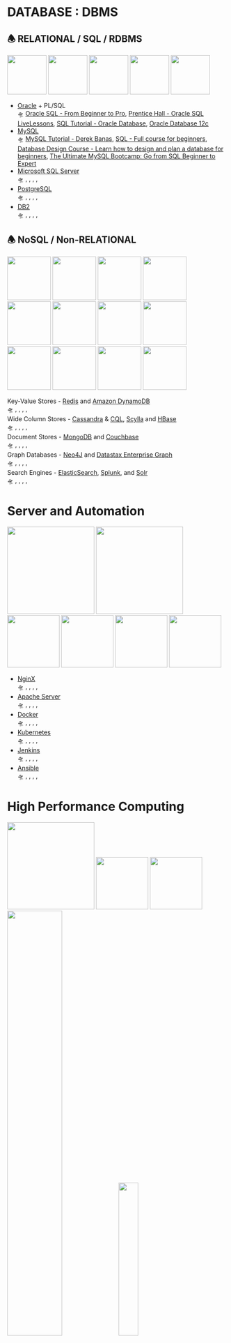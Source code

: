 # DATABASE : DBMS

<h2>🕭 RELATIONAL / SQL / RDBMS</h2>

<img src="https://github.com/SKKSaikia/DB_server/blob/master/img/Oracle-Logo.png" height=90px><a> </a><img src="https://github.com/SKKSaikia/DB_server/blob/master/img/MySQL-Logo.png" height=90px><a> </a><img src="https://github.com/SKKSaikia/DB_server/blob/master/img/microsoft-sql-server-logo.png" height=90px><a> </a><img src="https://github.com/SKKSaikia/DB_server/blob/master/img/postgresql-logo.png" height=90px><a> </a><img src="https://github.com/SKKSaikia/DB_server/blob/master/img/IBM%20DB2_1.png" height=90px>

- [Oracle](https://www.oracle.com/database/) + PL/SQL<br />
  🛸 [Oracle SQL - From Beginner to Pro](https://www.udemy.com/oracle-sql-from-beginner-to-pro/), [Prentice Hall - Oracle SQL LiveLessons](informit.com/store/oracle-sql-livelessons-video-training-downloadable-9780134275741), [SQL Tutorial - Oracle Database](https://www.youtube.com/watch?v=0NLsJQCvKXY&list=PLL_LQvNX4xKwbz1aJe0RofbT9YeJH9huQ), [Oracle Database 12c](https://www.youtube.com/watch?v=aaJF9vb4yKQ&list=PLd3UqWTnYXOnQ5a990TUv7FJVzB2M7h2O)<br />
- [MySQL](https://www.mysql.com/)<br />
  🛸 [MySQL Tutorial - Derek Banas](https://youtu.be/yPu6qV5byu4), [SQL - Full course for beginners](https://youtu.be/HXV3zeQKqGY), [Database Design Course - Learn how to design and plan a database for beginners](https://youtu.be/ztHopE5Wnpc), [The Ultimate MySQL Bootcamp: Go from SQL Beginner to Expert](https://www.udemy.com/the-ultimate-mysql-bootcamp-go-from-sql-beginner-to-expert/)<br />
- [Microsoft SQL Server](https://www.microsoft.com/en-us/sql-server/sql-server-2017)<br />
  🛸 [](), [](), [](), [](), []()<br />
- [PostgreSQL](https://www.postgresql.org/)<br />
  🛸 [](), [](), [](), [](), []()<br />
- [DB2](https://www.ibm.com/analytics/us/en/db2/)<br />
  🛸 [](), [](), [](), [](), []()<br />

<h2>🕭 NoSQL / Non-RELATIONAL</h2>

<img src="https://github.com/SKKSaikia/DB_server/blob/master/img/1200px-Redis_Logo.svg.png" height=100px><a> </a><img src="https://github.com/SKKSaikia/DB_server/blob/master/img/220px-DynamoDB.png" height=100px><a> </a><img src="https://github.com/SKKSaikia/DB_server/blob/master/img/1280px-Cassandra_logo.svg.png" height=100px><a> </a><img src="https://github.com/SKKSaikia/DB_server/blob/master/img/logo.1509472374.png" height=100px><a> </a><img src="https://github.com/SKKSaikia/DB_server/blob/master/img/hbase_logo_with_orca_large.png" height=100px><a> </a><img src="https://github.com/SKKSaikia/DB_server/blob/master/img/logo-mongodb-png-file-mongodb-logo-svg-1280.png" height=100px><a> </a><img src="https://github.com/SKKSaikia/DB_server/blob/master/img/logo.png" height=100px><a> </a><img src="https://github.com/SKKSaikia/DB_server/blob/master/img/neo4j_logo.png" height=100px><a> </a><img src="https://github.com/SKKSaikia/DB_server/blob/master/img/dsegraph.jpg" height=100px><a> </a><img src="https://github.com/SKKSaikia/DB_server/blob/master/img/elastic-logo-V-full-color.png" height=100px><a> </a><img src="https://github.com/SKKSaikia/DB_server/blob/master/img/splunk-580x358.webp" height=100px><a> </a><img src="https://github.com/SKKSaikia/DB_server/blob/master/img/Solr_Logo_on_white.png" height=100px>

Key-Value Stores - [Redis](https://redis.io/) and [Amazon DynamoDB](https://aws.amazon.com/dynamodb/)<br/>
🛸 [](), [](), [](), [](), []()<br />
Wide Column Stores - [Cassandra](http://cassandra.apache.org/) & [CQL](https://docs.datastax.com/en/archived/cql/3.1/cql/cql_intro_c.html), [Scylla](https://www.scylladb.com/) and [HBase](https://hbase.apache.org/)<br/>
🛸 [](), [](), [](), [](), []()<br />
Document Stores - [MongoDB](https://www.mongodb.com/) and [Couchbase](https://www.couchbase.com/)<br/>
🛸 [](), [](), [](), [](), []()<br />
Graph Databases - [Neo4J](https://neo4j.com/) and [Datastax Enterprise Graph](https://www.datastax.com/products/datastax-enterprise-graph)<br/>
🛸 [](), [](), [](), [](), []()<br />
Search Engines - [ElasticSearch](https://www.elastic.co/), [Splunk](https://www.splunk.com/), and [Solr](http://lucene.apache.org/solr/)<br/>
🛸 [](), [](), [](), [](), []()<br />

# Server and Automation

<img src="https://github.com/SKKSaikia/DB_server/blob/master/img/NGINX-logo-rgb-large.png" height=200px><a> </a><img src="https://github.com/SKKSaikia/DB_server/blob/master/img/apache-http-server-300x300.jpg" height=200px><a> </a><img src="https://github.com/SKKSaikia/DB_server/blob/master/img/docker_facebook_share.png" height=120px><a> </a><img src="https://github.com/SKKSaikia/DB_server/blob/master/img/Kubernetes_Logo.png" height=120px><a> </a><img src="https://github.com/SKKSaikia/DB_server/blob/master/img/jenkins-logo-lg.png" height=120px><a> </a><img src="https://github.com/SKKSaikia/DB_server/blob/master/img/Ansible_logo.svg.png" height=120px>

- [NginX]()<br />
  🛸 [](), [](), [](), [](), []()<br />
- [Apache Server]()<br />
  🛸 [](), [](), [](), [](), []()<br />
- [Docker]()<br />
  🛸 [](), [](), [](), [](), []()<br />
- [Kubernetes]()<br />
  🛸 [](), [](), [](), [](), []()<br />
- [Jenkins]()<br />
  🛸 [](), [](), [](), [](), []()<br />
- [Ansible]()<br />
  🛸 [](), [](), [](), [](), []()<br />

# High Performance Computing

<img src="https://github.com/SKKSaikia/DB_server/blob/master/img/par.jpg" height=200px><a> </a><a> </a><img src="https://github.com/SKKSaikia/DB_server/blob/master/img/openhpc-300x300.jpg" height=120px><a> </a><a> </a><img src="https://github.com/SKKSaikia/DB_server/blob/master/img/2000px-Slurm_logo.svg.png" height=120px><a> </a><img src="https://github.com/SKKSaikia/DB_server/blob/master/img/warewulf.jpg" height=50% width=50%><a> </a><a> </a><img src="https://github.com/SKKSaikia/DB_server/blob/master/img/arm.png" height=30% width=30%><a> </a><a> </a><img src="https://github.com/SKKSaikia/DB_server/blob/master/img/1280px-Cray_logo.svg.png" height=30% width=30%><a> </a><a> </a><img src="https://github.com/SKKSaikia/DB_server/blob/master/img/openmp-enabling-hpc-since-1997.png" height=30% width=30%><a> </a><a> </a><img src="https://github.com/SKKSaikia/DB_server/blob/master/img/1280px-D-Wave_Systems_logo.svg.png" height=30% width=30%><a> </a><a> </a><img src="https://github.com/SKKSaikia/DB_server/blob/master/img/NVIDIA_CUDA-web_mid.jpg" height=30% width=30%>

Cluster Software [list](https://en.wikipedia.org/wiki/Comparison_of_cluster_software) and the  Stanford's [ME-344 repository](https://github.com/stanfordhpccenter/me344), I took this class and it was amazing [ME:344](https://www.youtube.com/channel/UCoWzE7qYUTWbpypMyH8Erag/playlists).

- [Intel Parallel Studio](https://software.intel.com/parallel-studio-xe/) - Vtune Amplifier, Advisor <br />
  🛸 [Intel Parallel Studio Training](https://software.intel.com/en-us/parallel-studio-xe/training), [Paralle Studio Guides](https://software.intel.com/en-us/parallel-studio-xe/documentation/get-started)<br />
- [Slurm](https://slurm.schedmd.com/documentation.html)<br />
  🛸 [Slurm Tutorial](https://slurm.schedmd.com/tutorials.html), [Slurm Quick Start Tutorial](https://support.ceci-hpc.be/doc/_contents/QuickStart/SubmittingJobs/SlurmTutorial.html), [Princeton - Introducing SLURM](https://researchcomputing.princeton.edu/education/online-tutorials/getting-started/introducing-slurm), [Slurm](https://www.youtube.com/channel/UCWSzrChBNMVx-5uLvAVTuwA/videos), [Slurm Workload Manager](https://youtu.be/5nxMLqF6Eu8), [Introduction to Slurm](https://www.youtube.com/watch?v=NH_Fb7X6Db0&list=PL-FZLNpbBsEuSKk5pGcHJleGorGHnsVi2), [Job Scheduling With Slurm](https://youtu.be/ahhZb8Onk-k)<br />
- [Warewulf](http://warewulf.lbl.gov/)<br />
  🛸 [Deploying an HPC cluster with Warewulf](https://youtu.be/fZMkg7uMats), [Warewulf Node Health Check - A Community Approach](https://youtu.be/jtds4tYo7N8), [Warewulf NHC Update: Getting NHC Configured and Writing New Checks](https://youtu.be/R4sjSjVW2D0), [Warewulf Cluster Manager – Howlingly Great](http://www.admin-magazine.com/HPC/Articles/Warewulf-Cluster-Manager-Master-and-Compute-Nodes), [Cluster Workshop - Build Your Own Warewulf Cluster](https://www.ks.uiuc.edu/Training/Workshop/Cluster4/files/warewulf.html), [WareWulf How-To: SysAdmins](http://moo.nac.uci.edu/~hjm/bduc/warewulf.html)<br />
- [OpenMP](https://www.openmp.org/)<br />
  🛸 [OpenMP Youtube](https://www.youtube.com/user/OpenMPARB), [Parallel programming in C++ with OpenMP (Visual Studio tutorial)](https://youtu.be/_1QNzaWPYOE), [Introduction to OpenMP](https://www.youtube.com/watch?v=nE-xN4Bf8XI&list=PLLX-Q6B8xqZ8n8bwjGdzBJ25X2utwnoEG), [OpenMP NPTEL](https://www.youtube.com/watch?v=MySDdEdtDCA&list=PLGCnNukZCocHtiaWL_V-RAiAIYdQsVXFS), [OpenMP Tutorial](https://computing.llnl.gov/tutorials/openMP/)<br /> 

<b> ☸ CUDA PROGRAMMING </b><br/>

NVIDIA CUDA [Documentation](https://docs.nvidia.com/cuda/index.html) : Programming  [Guide](https://docs.nvidia.com/cuda/cuda-c-programming-guide/index.html)<br />
🛸 [Intro to Parallel Programming CUDA - Udacity 458](https://www.youtube.com/watch?v=F620ommtjqk&list=PLGvfHSgImk4aweyWlhBXNF6XISY3um82_), [CUDA Programming for beginners](https://www.youtube.com/watch?v=Zt052cBPeSo&list=PLLwBeZSpPNF_rSKB2Nnhwb45LVCvCUb8M), [An Introduction to GPU Programming with CUDA](https://youtu.be/1cHx1baKqq0), [CUDA Explained - Why Deep Learning uses GPUs](https://youtu.be/6stDhEA0wFQ), [Parallel Computing with CUDA](https://www.pluralsight.com/courses/parallel-computing-cuda), [Programming with CUDA: Matrix Multiplication](https://youtu.be/q4awYrWqXy4), [Algorithms in CUDA: finding max value in an array](https://youtu.be/ZpMMcoCe4Yg), [CUDA Programming - C/C++ Basics](https://youtu.be/kyL2rj_Se3M), [CUDA Part A: GPU Architecture Overview and CUDA Basics; Peter Messmer (NVIDIA)](https://youtu.be/nRSxp5ZKwhQ), [Your First CUDA C Program](https://youtu.be/2EbHSCvGFM0)


# Big Data and Cloud Computing

<img src="https://github.com/SKKSaikia/DataBserv/blob/master/img/Hadoop.png" height=90px><a> </a><img src="https://github.com/SKKSaikia/DataBserv/blob/master/img/Google-Cloud-Logo-Lockup-Vertical-medium-png.png" height=90px><a> </a><img src="https://github.com/SKKSaikia/DataBserv/blob/master/img/spark.png" height=90px><a> </a><img src="https://github.com/SKKSaikia/DataBserv/blob/master/img/mapreduce-logo.jpg" height=90px><a> </a><img src="https://github.com/SKKSaikia/DataBserv/blob/master/img/hive.png" height=90px><a> </a><img src="https://github.com/SKKSaikia/DataBserv/blob/master/img/1_A8liBoeAwAZg7rDu394jYg.png" height=90px>

<h2>Big Data</h2>

- [Apache Hadoop](https://hadoop.apache.org/)<br />
  🛸 [Hadoop Tutorial For Beginners | Apache Hadoop Tutorial](https://youtu.be/YirUQhskJ3o), [Hadoop Ecosystem Explained in 20 min!](https://youtu.be/DCaiZq3aBSc), [How Hadoop Works](https://youtu.be/NeqC6t1J1dw), [Hadoop Tutorial](https://www.youtube.com/watch?v=KZwb-QTmxks&list=PLkz1SCf5iB4dw3jbRo0SYCk2urRESUA3v), [Edureka - Hadoop](https://www.youtube.com/watch?v=zez2Tv-bcXY&list=PL9ooVrP1hQOFrYxqxb0NJCdCABPZNo0pD), [CCA 175 - Spark and Hadoop Developer Certification - Scala](https://www.udemy.com/cca-175-spark-and-hadoop-developer-certification-scala/), [Master Hadoop Cluster Administration](https://www.udemy.com/hadoop-cluster-administration/), [Learn Hadoop, MapReduce and BigData from Scratch](https://www.udemy.com/learn-hadoop-mapreduce-and-bigdata-from-scratch/)<br />
- [Apache Spark](https://spark.apache.org/)<br />
  🛸 [Apache Spark - Edureka](https://www.youtube.com/watch?v=VSbU7bKfNkA&list=PL9ooVrP1hQOGyFc60sExNX1qBWJyV5IMb), [Big Data Analytics using Python and Apache Spark | Machine Learning Tutorial](https://youtu.be/5HWveDdrosk), [Apache Spark - Computerphile](https://youtu.be/tDVPcqGpEnM), [Advanced Apache Spark Training - Sameer Farooqui (Databricks)](https://youtu.be/7ooZ4S7Ay6Y), [Core Spark using Scala](http://www.itversity.com/lessons/core-spark-using-scala/), [Big Data Analytics with Apache Spark and Python](https://www.udemy.com/big-data-analytics-with-apache-spark-and-python/)<br />
- [MapReduce](https://hadoop.apache.org/docs/r1.2.1/mapred_tutorial.html)<br />
  🛸 [MapReduce - Computerphile](https://www.youtube.com/watch?v=cvhKoniK5Uo), [Big data Hadoop](https://www.youtube.com/watch?v=zez2Tv-bcXY&list=PL9ooVrP1hQOFrYxqxb0NJCdCABPZNo0pD), [MapReduce Design Patterns](https://www.youtube.com/watch?v=UHxplojcJBU&list=PL9ooVrP1hQOH2KYwavGvsPKQwFV27brlU)<br />
- [BigQuery](https://cloud.google.com/bigquery/)<br />
  🛸 [Google BigQuery introduction by Jordan Tigani](https://youtu.be/kKBnFsNWwYM), [Analyzing Big Data in less time with Google BigQuery](https://youtu.be/qqbYrQGSibQ)<br />

<h2>Cloud Computing</h2>

- [Google Cloud Platform](https://cloud.google.com/)<br />
  🛸 Official Tutorial [Google Cloud](https://cloud.google.com/docs/tutorials), [Google Cloud Platform](https://cloud.google.com/gcp/getting-started/), [Google Compute Engine](https://cloud.google.com/compute/docs/tutorials), <b> This is where it get's exciting - </b>[Coursera GCP Specializations](https://www.coursera.org/googlecloud), Everything you need to learn about Google Cloud is just there. Also there's a [Google Cloud Certified](https://cloud.google.com/certification/) program. Next - [An Introduction to GCP for Students](https://youtu.be/JtUIQz_EkUw), [Google Cloud Platform Fundamentals](https://www.cbtnuggets.com/it-training/google-cloud-platform-fundamentals). Also, don't forget to have fun with [Google Cloud Next](https://cloud.withgoogle.com/next/sf), amazing conference. Here - [2019](https://www.youtube.com/watch?v=Gv9X-QpCke8&list=PLIivdWyY5sqIXvUGVrFuZibCUdKVzEoUw), [2018](https://www.youtube.com/watch?v=vJ9OaAqfxo4&list=PLBgogxgQVM9v0xG0QTFQ5PTbNrj8uGSS-) are the archives.

